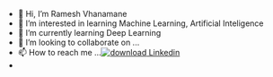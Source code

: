 - 👋 Hi, I’m Ramesh Vhanamane
- 👀 I’m interested in learning Machine Learning, Artificial Inteligence
- 🌱 I’m currently learning Deep Learning
- 💞️ I’m looking to collaborate on ...
- 📫 How to reach me ...[![download](https://user-images.githubusercontent.com/88627606/172917979-42f9d961-0a7f-4ad6-90a6-84aee2718994.png)
Linkedin](https://www.linkedin.com/in/vhanamaneramesh/)
- 
<!---
Ramesh9394/Ramesh9394 is a ✨ special ✨ repository because its `README.md` (this file) appears on your GitHub profile.
You can click the Preview link to take a look at your changes.
--->
